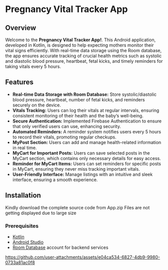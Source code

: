 # Pregnancy Vital Tracker App

## Overview

Welcome to the **Pregnancy Vital Tracker App!**. This Android application, developed in Kotlin, is designed to help expecting mothers monitor their vital signs efficiently. With real-time data storage using the Room database, the app ensures accurate tracking of crucial health metrics such as systolic and diastolic blood pressure, heartbeat, fetal kicks, and timely reminders for taking vitals every 5 hours.

## Features

- **Real-time Data Storage with Room Database:** Store systolic/diastolic blood pressure, heartbeat, number of fetal kicks, and reminders securely on the device.
- **Vitals Tracking:** Users can log their vitals at regular intervals, ensuring consistent monitoring of their health and the baby’s well-being.
- **Secure Authentication:** Implemented Firebase Authentication to ensure that only verified users can use, enhancing security.
- **Automated Reminders:** A reminder system notifies users every 5 hours to record their vitals, promoting regular checkups.
- **MyPost Section:** Users can add and manage health-related information in real time.
- **MyCart for Important Posts:** Users can save selected posts in the MyCart section, which contains only necessary details for easy access.
- **Reminder for MyCart Items:** Users can set reminders for specific posts in MyCart, ensuring they never miss tracking important vitals.
- **User-Friendly Interface:** Manage listings with an intuitive and sleek interface, ensuring a smooth experience.

## Installation
Kindly download the complete source code from App.zip
Files are not getting displayed due to large size

### Prerequisites

- [Kotlin](https://kotlinlang.org/)
- [Android Studio](https://developer.android.com/studio)
- [Room Database](https://developer.android.com/training/data-storage/room) account for backend services




https://github.com/user-attachments/assets/e04ca534-6827-4db9-9980-0733a81ac0f8


